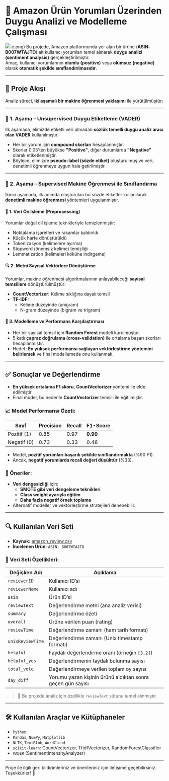 # 🧠 Amazon Ürün Yorumları Üzerinden Duygu Analizi ve Modelleme Çalışması
![](![wordcloud](https://github.com/user-attachments/assets/c05537ac-9953-4316-8147-bbab5c9476f9)
)
e.png)
Bu projede, Amazon platformunda yer alan bir ürüne (**ASIN: B007WTAJTO**) ait kullanıcı yorumları temel alınarak **duygu analizi (sentiment analysis)** gerçekleştirilmiştir.  
Amaç, kullanıcı yorumlarının **olumlu (positive)** veya **olumsuz (negative)** olarak **otomatik şekilde sınıflandırılmasıdır**.

---

## 📌 Proje Akışı

Analiz süreci, **iki aşamalı bir makine öğrenmesi yaklaşımı** ile yürütülmüştür:

---

### 🔹 1. Aşama – Unsupervised Duygu Etiketleme (VADER)

İlk aşamada, elimizde etiketli veri olmadan **sözlük temelli duygu analiz aracı olan VADER** kullanılmıştır.

- Her bir yorum için **compound skorları** hesaplanmıştır.
- Skorlar 0.05'ten büyükse **"Positive"**, diğer durumlarda **"Negative"** olarak etiketlenmiştir.
- Böylece, elimizde **pseudo-label (sözde etiket)** oluşturulmuş ve veri, denetimli öğrenmeye uygun hale getirilmiştir.

---

### 🔹 2. Aşama – Supervised Makine Öğrenmesi ile Sınıflandırma

İkinci aşamada, ilk adımda oluşturulan bu sözde etiketler kullanılarak **denetimli makine öğrenmesi** yöntemleri uygulanmıştır.

#### 🔧 1. Veri Ön İşleme (Preprocessing)
Yorumlar doğal dil işleme teknikleriyle temizlenmiştir:
- Noktalama işaretleri ve rakamlar kaldırıldı  
- Küçük harfe dönüştürüldü  
- Tokenizasyon (kelimelere ayırma)  
- Stopword (önemsiz kelime) temizliği  
- Lemmatization (kelimeleri köküne indirgeme)

#### 🔍 2. Metni Sayısal Vektörlere Dönüştürme
Yorumlar, makine öğrenmesi algoritmalarının anlayabileceği **sayısal temsillere** dönüştürülmüştür:

- **CountVectorizer:** Kelime sıklığına dayalı temsil
- **TF-IDF:**  
   - Kelime düzeyinde (unigram)  
   - N-gram düzeyinde (bigram ve trigram)

#### 🤖 3. Modelleme ve Performans Karşılaştırması
- Her bir sayısal temsil için **Random Forest** modeli kurulmuştur.
- 5 katlı **çapraz doğrulama (cross-validation)** ile ortalama başarı skorları hesaplanmıştır.
- Hedef: **En yüksek performansı sağlayan vektörleştirme yöntemini belirlemek** ve final modellemede onu kullanmak.

---

## ✅ Sonuçlar ve Değerlendirme

- **En yüksek ortalama F1 skoru**, **CountVectorizer** yöntemi ile elde edilmiştir.
- Final model, bu nedenle **CountVectorizer** temsili ile eğitilmiştir.

### 📈 Model Performansı Özeti:
| Sınıf         | Precision | Recall | F1-Score |
|---------------|-----------|--------|----------|
| Pozitif (1)   | 0.85      | 0.97   | **0.90** |
| Negatif (0)   | 0.73      | 0.33   | 0.46     |

- Model, **pozitif yorumları başarılı şekilde sınıflandırmakta** (%90 F1).
- Ancak, **negatif yorumlarda recall değeri düşüktür** (%33).
  
### 🔄 Öneriler:
- **Veri dengesizliği** için:
  - **SMOTE gibi veri dengeleme teknikleri**
  - **Class weight ayarıyla eğitim**
  - **Daha fazla negatif örnek toplama**
- Alternatif modeller ve vektörleştirme stratejileri denenebilir.

---

## 🔍 Kullanılan Veri Seti

- **Kaynak:** [amazon_review.csv](https://www.kaggle.com/datasets/uurdndr/amazon-rating-review)  
- **İncelenen Ürün:** `ASIN: B007WTAJTO`  

### 📄 Veri Seti Özellikleri:

| Değişken Adı      | Açıklama |
|-------------------|----------|
| `reviewerID`      | Kullanıcı ID’si |
| `reviewerName`    | Kullanıcı adı |
| `asin`            | Ürün ID’si |
| `reviewText`      | Değerlendirme metni (ana analiz verisi) |
| `summary`         | Değerlendirme özeti |
| `overall`         | Ürüne verilen puan (rating) |
| `reviewTime`      | Değerlendirme zamanı (ham tarih formatı) |
| `unixReviewTime`  | Değerlendirme zamanı (Unix timestamp formatı) |
| `helpful`         | Faydalı değerlendirme oranı (örneğin `[3,2]`) |
| `helpful_yes`     | Değerlendirmenin faydalı bulunma sayısı |
| `total_vote`      | Değerlendirmeye verilen toplam oy sayısı |
| `day_diff`        | Yorumu yazan kişinin ürünü aldıktan sonra geçen gün sayısı |

> 📌 Bu projede analiz için özellikle `reviewText` sütunu temel alınmıştır.


---

## 🛠️ Kullanılan Araçlar ve Kütüphaneler

- `Python`
- `Pandas`, `NumPy`, `Matplotlib`
- `NLTK`, `TextBlob`, `WordCloud`
- `scikit-learn`: CountVectorizer, TfidfVectorizer, RandomForestClassifier
- `VADER` (SentimentIntensityAnalyzer)

---

Proje ile ilgili geri bildirimleriniz ve önerileriniz için iletişime geçebilirsiniz.  
Teşekkürler! 🙌

